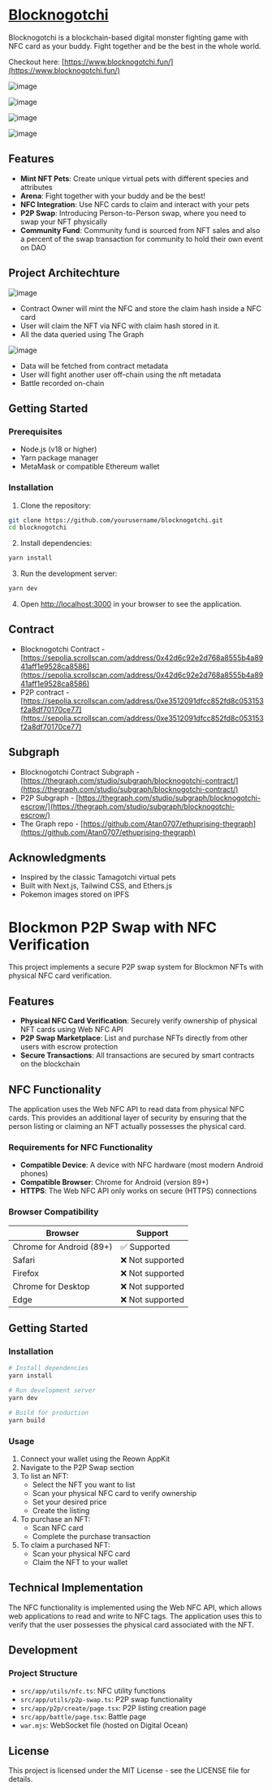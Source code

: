 # [Blocknogotchi](https://www.blocknogotchi.fun/)

Blocknogotchi is a blockchain-based digital monster fighting game with NFC card as your buddy. Fight together and be the best in the whole world. 

Checkout here: [https://www.blocknogotchi.fun/](https://www.blocknogotchi.fun/)

![image](https://github.com/user-attachments/assets/3012dad3-4be4-40de-8456-24edf843d96b)

![image](https://github.com/user-attachments/assets/1b9ed62d-c5a7-4498-a5de-f1bcf0ef8cce)

![image](https://github.com/user-attachments/assets/dc142a12-9fc0-410d-b411-66b7e6071de8)

![image](https://github.com/user-attachments/assets/b95364e7-b2b6-4fbb-b364-c633fcc4d2e0)

## Features

- **Mint NFT Pets**: Create unique virtual pets with different species and attributes
- **Arena**: Fight together with your buddy and be the best!
- **NFC Integration**: Use NFC cards to claim and interact with your pets
- **P2P Swap**: Introducing Person-to-Person swap, where you need to swap your NFT physically
- **Community Fund**: Community fund is sourced from NFT sales and also a percent of the swap transaction for community to hold their own event on DAO

## Project Architechture

![image](https://github.com/user-attachments/assets/bf6dba1c-ca8d-4fa5-b3df-3361a2f1f639)

- Contract Owner will mint the NFC and store the claim hash inside a NFC card
- User will claim the NFT via NFC with claim hash stored in it.
- All the data queried using The Graph

![image](https://github.com/user-attachments/assets/68a02bcc-a747-48cf-9e5c-bb30fdea5b42)

- Data will be fetched from contract metadata
- User will fight another user off-chain using the nft metadata
- Battle recorded on-chain

## Getting Started

### Prerequisites

- Node.js (v18 or higher)
- Yarn package manager
- MetaMask or compatible Ethereum wallet

### Installation

1. Clone the repository:

```bash
git clone https://github.com/yourusername/blocknogotchi.git
cd blocknogotchi
```

2. Install dependencies:

```bash
yarn install
```

3. Run the development server:

```bash
yarn dev
```

4. Open [http://localhost:3000](http://localhost:3000) in your browser to see the application.

## Contract

- Blocknogotchi Contract - [https://sepolia.scrollscan.com/address/0x42d6c92e2d768a8555b4a8941aff1e9528ca8586](https://sepolia.scrollscan.com/address/0x42d6c92e2d768a8555b4a8941aff1e9528ca8586)
- P2P contract - [https://sepolia.scrollscan.com/address/0xe3512091dfcc852fd8c053153f2a8df70170ce77](https://sepolia.scrollscan.com/address/0xe3512091dfcc852fd8c053153f2a8df70170ce77)

## Subgraph

- Blocknogotchi Contract Subgraph - [https://thegraph.com/studio/subgraph/blocknogotchi-contract/](https://thegraph.com/studio/subgraph/blocknogotchi-contract/)
- P2P Subgraph - [https://thegraph.com/studio/subgraph/blocknogotchi-escrow/](https://thegraph.com/studio/subgraph/blocknogotchi-escrow/)
- The Graph repo - [https://github.com/Atan0707/ethuprising-thegraph](https://github.com/Atan0707/ethuprising-thegraph)

## Acknowledgments

- Inspired by the classic Tamagotchi virtual pets
- Built with Next.js, Tailwind CSS, and Ethers.js
- Pokemon images stored on IPFS

# Blockmon P2P Swap with NFC Verification

This project implements a secure P2P swap system for Blockmon NFTs with physical NFC card verification.

## Features

- **Physical NFC Card Verification**: Securely verify ownership of physical NFT cards using Web NFC API
- **P2P Swap Marketplace**: List and purchase NFTs directly from other users with escrow protection
- **Secure Transactions**: All transactions are secured by smart contracts on the blockchain

## NFC Functionality

The application uses the Web NFC API to read data from physical NFC cards. This provides an additional layer of security by ensuring that the person listing or claiming an NFT actually possesses the physical card.

### Requirements for NFC Functionality

- **Compatible Device**: A device with NFC hardware (most modern Android phones)
- **Compatible Browser**: Chrome for Android (version 89+)
- **HTTPS**: The Web NFC API only works on secure (HTTPS) connections

### Browser Compatibility

| Browser | Support |
|---------|---------|
| Chrome for Android (89+) | ✅ Supported |
| Safari | ❌ Not supported |
| Firefox | ❌ Not supported |
| Chrome for Desktop | ❌ Not supported |
| Edge | ❌ Not supported |

## Getting Started

### Installation

```bash
# Install dependencies
yarn install

# Run development server
yarn dev

# Build for production
yarn build
```

### Usage

1. Connect your wallet using the Reown AppKit
2. Navigate to the P2P Swap section
3. To list an NFT:
   - Select the NFT you want to list
   - Scan your physical NFC card to verify ownership
   - Set your desired price
   - Create the listing
4. To purchase an NFT:
   - Scan NFC card
   - Complete the purchase transaction
5. To claim a purchased NFT:
   - Scan your physical NFC card
   - Claim the NFT to your wallet

## Technical Implementation

The NFC functionality is implemented using the Web NFC API, which allows web applications to read and write to NFC tags. The application uses this to verify that the user possesses the physical card associated with the NFT.

## Development

### Project Structure

- `src/app/utils/nfc.ts`: NFC utility functions
- `src/app/utils/p2p-swap.ts`: P2P swap functionality
- `src/app/p2p/create/page.tsx`: P2P listing creation page
- `src/app/battle/page.tsx`: Battle page
-  `war.mjs`: WebSocket file (hosted on Digital Ocean)

## License

This project is licensed under the MIT License - see the LICENSE file for details.
